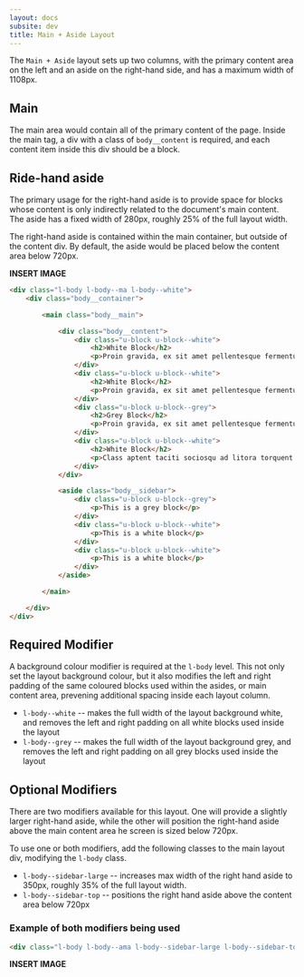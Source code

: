 ```yaml
---
layout: docs
subsite: dev
title: Main + Aside Layout
---
```


The `Main + Aside` layout sets up two columns, with the primary content area on the left and an aside on the right-hand side, and has a maximum width of 1108px.

## Main

The main area would contain all of the primary content of the page. Inside the main tag, a div with a class of `body__content` is required, and each content item inside this div should be a block.

## Ride-hand aside

The primary usage for the right-hand aside is to provide space for blocks whose content is only indirectly related to the document's main content. The aside has a fixed width of 280px, roughly 25% of the full layout width.

The right-hand aside is contained within the main container, but outside of the content div. By default, the aside would be placed below the content area below 720px.

**INSERT IMAGE**

```html
<div class="l-body l-body--ma l-body--white">
	<div class="body__container">

		<main class="body__main">

			<div class="body__content">
				<div class="u-block u-block--white">
					<h2>White Block</h2>
					<p>Proin gravida, ex sit amet pellentesque fermentum, purus massa facilisis dolor, et porta magna libero a velit.</p>
				</div>
				<div class="u-block u-block--white">
					<h2>White Block</h2>
					<p>Proin gravida, ex sit amet pellentesque fermentum, purus massa facilisis dolor, et porta magna libero a velit.</p>
				</div>
				<div class="u-block u-block--grey">
					<h2>Grey Block</h2>
					<p>Proin gravida, ex sit amet pellentesque fermentum, purus massa facilisis dolor, et porta magna libero a velit.</p>
				</div>
				<div class="u-block u-block--white">
					<h2>White Block</h2>
					<p>Class aptent taciti sociosqu ad litora torquent per conubia nostra, per inceptos himenaeos.</p>
				</div>
			</div>

			<aside class="body__sidebar">
				<div class="u-block u-block--grey">
					<p>This is a grey block</p>
				</div>
				<div class="u-block u-block--white">
					<p>This is a white block</p>
				</div>
				<div class="u-block u-block--white">
					<p>This is a white block</p>
				</div>
			</aside>

		</main>

	</div>
</div>
```

## Required Modifier
A background colour modifier is required at the `l-body` level. This not only set the layout background colour, but it also modifies the left and right padding of the same coloured blocks used within the asides, or main content area, prevening additional spacing inside each layout column.

- `l-body--white` -- makes the full width of the layout background white, and removes the left and right padding on all white blocks used inside the layout
- `l-body--grey` -- makes the full width of the layout background grey, and removes the left and right padding on all grey blocks used inside the layout

## Optional Modifiers
There are two modifiers available for this layout. One will provide a slightly larger right-hand aside, while the other will position the right-hand aside above the main content area he screen is sized below 720px.

To use one or both modifiers, add the following classes to the main layout div, modifying the `l-body` class.

- `l-body--sidebar-large` -- increases max width of the right hand aside to 350px, roughly 35% of the full layout width.
- `l-body--sidebar-top` -- positions the right hand aside above the content area below 720px

### Example of both modifiers being used
```html
<div class="l-body l-body--ama l-body--sidebar-large l-body--sidebar-top">
```

**INSERT IMAGE**
